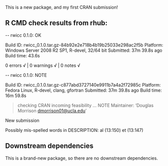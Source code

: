 This is a new package, and my first CRAN submission!

## R CMD check results from rhub:

-- rwicc 0.1.0: OK

  Build ID:   rwicc_0.1.0.tar.gz-84b92e2e718b4b19b25033e298ac2f5b
  Platform:   Windows Server 2008 R2 SP1, R-devel, 32/64 bit
  Submitted:  37m 39.8s ago
  Build time: 43.6s

0 errors √ | 0 warnings √ | 0 notes √

-- rwicc 0.1.0: NOTE

  Build ID:   rwicc_0.1.0.tar.gz-c877abd3727140e9911b7a4a2f72985c
  Platform:   Fedora Linux, R-devel, clang, gfortran
  Submitted:  37m 39.8s ago
  Build time: 16m 59.8s

> checking CRAN incoming feasibility ... NOTE
  Maintainer: ‘Douglas Morrison <dmorrison01@ucla.edu>’
  
  New submission
  
  Possibly mis-spelled words in DESCRIPTION:
    al (13:150)
    et (13:147)


## Downstream dependencies
This is a brand-new package, so there are no downstream dependencies.
